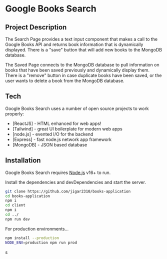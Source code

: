 # Google Books Search

## Project Description

The Search Page provides a text input component that makes a call to the Google Books API and returns book information that is dynamically displayed. There is a "save" button that will add new books to the MongoDB database.

The Saved Page connects to the MongoDB database to pull information on books that have been saved previously and dynamically display them. There is a "remove" button in case duplicate books have been saved, or the user wants to delete a book from the MongoDB database.

## Tech

Google Books Search uses a number of open source projects to work properly:

- [ReactJS] - HTML enhanced for web apps!
- [Tailwind] - great UI boilerplate for modern web apps
- [node.js] - evented I/O for the backend
- [Express] - fast node.js network app framework
- [MongoDB] - JSON based database

## Installation

Google Books Search requires [Node.js](https://nodejs.org/) v16+ to run.

Install the dependencies and devDependencies and start the server.

```sh
git clone https://github.com/jigar2310/books-application
cd books-application
npm i
cd client
npm i
cd ../
npm run dev
```

For production environments...

```sh
npm install --production
NODE_ENV=production npm run prod
```

s
